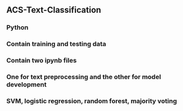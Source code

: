 ## ACS-Text-Classification
### Python
### Contain training and testing data
### Contain two ipynb files
### One for text preprocessing and the other for model development
### SVM, logistic regression, random forest, majority voting
